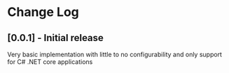 # Change Log

## [0.0.1] - Initial release

Very basic implementation with little to no configurability and only support for C# .NET core applications
